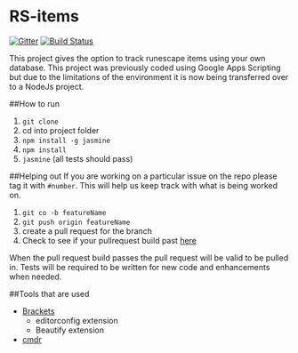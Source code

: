 # RS-items

[![Gitter](https://badges.gitter.im/Join%20Chat.svg)](https://gitter.im/rizowski/rs-items?utm_source=badge&utm_medium=badge&utm_campaign=pr-badge&utm_content=badge) [![Build Status](https://travis-ci.org/rizowski/rs-items.svg?branch=master)](https://travis-ci.org/rizowski/rs-items)

This project gives the option to track runescape items using your own database. This project was previously coded using Google Apps Scripting but due to the limitations of the environment it is now being transferred over to a NodeJs project.

##How to run
1. `git clone`
2. cd into project folder
3. `npm install -g jasmine`
4. `npm install`
5. `jasmine` (all tests should pass)

##Helping out
If you are working on a particular issue on the repo please tag it with `#number`. This will help us keep track with what is being worked on.

1. `git co -b featureName`
2. `git push origin featureName`
3. create a pull request for the branch
4. Check to see if your pullrequest build past [here](https://travis-ci.org/rizowski/rs-items/pull_requests)

When the pull request build passes the pull request will be valid to be pulled in. Tests will be required to be written for new code and enhancements when needed.

##Tools that are used
 - [Brackets](http://brackets.io/)
   - editorconfig extension
   - Beautify extension
 - [cmdr](http://gooseberrycreative.com/cmder/)

